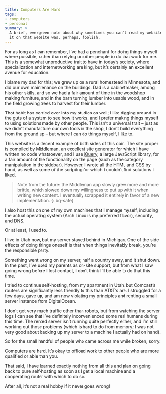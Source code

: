 ```yaml
---
title: Computers Are Hard
tags:
- computers
- personal
summary: >
  A brief, evergreen note about why sometimes you can’t read my website. Posting
  it on that website was, perhaps, foolish.
---
```


For as long as I can remember, I’ve had a penchant for doing things myself where
possible, rather than relying on other people to do that work for me. This is a
somewhat unproductive trait to have in today’s society, where specialization and
internetworking are king, but it’s certainly an excellent avenue for education.

I blame my dad for this; we grew up on a rural homestead in Minnesota, and did
our own maintenance on the buildings. Dad is a cabinetmaker, among his other
skills, and so we had a fair amount of time in the woodshop making furniture,
and in the barn turning lumber into usable wood, and in the field growing trees
to harvest for their lumber.

That habit has carried over into my studies as well; I like digging around in
the guts of a system to see how it works, and I prefer making things myself to
using solutions made by other people. This isn’t a universal trait – just as we
didn’t manufacture our own tools in the shop, I don’t build everything from the
ground up – but where I can do things myself, I like to.

This website is a decent example of both sides of this coin. The site proper is
compiled by [Middleman][1], an excellent site generator for which I have written
no code whatsoever, and I use [jQuery][2], a large JavaScript library, for a
fair amount of the functionality on the page (such as the category manipulation
in the sidebar). However, I wrote all the HTML and CSS by hand, as well as some
of the scripting for which I couldn’t find solutions I liked.

> Note from the future: the Middleman app slowly grew more and more brittle,
> which slowed down my willingness to put up with it when writing new content.
> I eventually scrapped it entirely in favor of a new implementation.
{:.bq-safe}

I also host this on one of my own machines that I manage myself, including the
actual operating system (Arch Linux is my preferred flavor), security, and DNS.

Or at least, I used to.

I live in Utah now, but my server stayed behind in Michigan. One of the side
effects of doing things oneself is that when things inevitably break, you’re the
responsible party.

Something went wrong on my server, half a country away, and it shut down. In the
past, I’ve used my parents as on-site support, but from what I saw going wrong
before I lost contact, I don’t think I’ll be able to do that this time.

I tried to continue self-hosting, from my apartment in Utah, but Comcast’s
routers are significantly less friendly to this than AT&T’s are. I struggled for
a few days, gave up, and am now violating my principles and renting a small
server instance from DigitalOcean.

I don’t get very much traffic other than robots, but from watching the server
logs I can see that I’ve definitely inconvenienced some real humans during this
time. The rented server isn’t running quite perfectly either, and I’m still
working out those problems (which is hard to do from memory; I was not very
good about backing up my server to a machine I actually had on hand).

So for the small handful of people who came across me while broken, sorry.

Computers are hard. It’s okay to offload work to other people who are more
qualified or able than you.

That said, I have learned exactly nothing from all this and plan on going back
to pure self-hosting as soon as I get a local machine and a cooperating router
with which to do so.

After all, it’s not a real hobby if it never goes wrong!

[1]: https://middlemanapp.com
[2]: https://jquery.com
